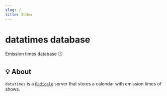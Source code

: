 ```yaml
---
slug: /
title: Index
---
```


# datatimes database

Emission times database 🕒

## 💡 About

`datatimes` is a [`Radicale`](https://radicale.org) server
that stores a calendar with emission times of shows.
